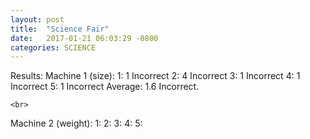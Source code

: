 ```yaml
---
layout: post
title:  "Science Fair"
date:   2017-01-21 06:03:29 -0800
categories: SCIENCE
---
```

Results:
  Machine 1 (size):
    1: 1 Incorrect 
    2: 4 Incorrect 
    3: 1 Incorrect 
    4: 1 Incorrect 
    5: 1 Incorrect 
    Average: 1.6 Incorrect.
    
    
    <br>
  Machine 2 (weight):
    1:
    2:
    3:
    4:
    5:
  
